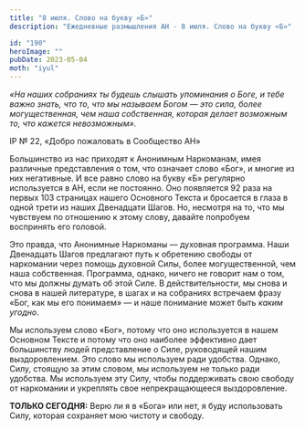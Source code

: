 ```yaml
---
title: "8 июля. Слово на букву «Б»"
description: "Ежедневные размышления АН - 8 июля. Слово на букву «Б»"

id: "190"
heroImage: ""
pubDate: 2023-05-04
moth: "iyul"
---
```


_«На наших собраниях ты будешь слышать упоминания о Боге, и тебе важно знать,
что то, что мы называем Богом — это сила, более могущественная, чем наша
собственная, которая делает возможным то, что кажется невозможным»._

IP № 22, «Добро пожаловать в Сообщество АН»

Большинство из нас приходят к Анонимным Наркоманам, имея различные
представления о том, что означает слово «Бог», и многие из них негативные. И
все равно слово на букву «Б» регулярно используется в АН, если не постоянно.
Оно появляется 92 раза на первых 103 страницах нашего Основного Текста и
бросается в глаза в одной трети из наших Двенадцати Шагов. Но, несмотря на то,
что мы чувствуем по отношению к этому слову, давайте попробуем воспринять его
головой.

Это правда, что Анонимные Наркоманы — духовная программа. Наши Двенадцать
Шагов предлагают путь к обретению свободы от наркомании через помощь духовной
Силы, более могущественной, чем наша собственная. Программа, однако, ничего не
говорит нам о том, что мы должны думать об этой Силе. В действительности, мы
снова и снова в нашей литературе, в шагах и на собраниях встречаем фразу «Бог,
как мы его понимаем» — и наше понимание может быть _каким угодно_.

Мы используем слово «Бог», потому что оно используется в нашем Основном Тексте
и потому что оно наиболее эффективно дает большинству людей представление о
Силе, руководящей нашим выздоровлением. Это слово мы используем ради удобства.
Однако, Силу, стоящую за этим словом, мы используем не только ради удобства.
Мы используем эту Силу, чтобы поддерживать свою свободу от наркомании и
укреплять свое непрекращающееся выздоровление.

**ТОЛЬКО СЕГОДНЯ:** Верю ли я в «Бога» или нет, я буду использовать Силу,
которая сохраняет мою чистоту и свободу.
